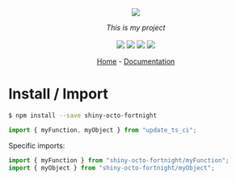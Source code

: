 <p align="center">
    <img src="https://user-images.githubusercontent.com/6702424/80216211-00ef5280-863e-11ea-81de-59f3a3d4b8e4.png">  
</p>
<p align="center">
    <i>This is my project</i>
    <br>
    <br>
    <img src="https://github.com/garronej/shiny-octo-fortnight/workflows/ci/badge.svg?branch=main">
    <img src="https://img.shields.io/bundlephobia/minzip/shiny-octo-fortnight">
    <img src="https://img.shields.io/npm/dw/shiny-octo-fortnight">
    <img src="https://img.shields.io/npm/l/shiny-octo-fortnight">
</p>
<p align="center">
  <a href="https://github.com/garronej/shiny-octo-fortnight">Home</a>
  -
  <a href="https://github.com/garronej/shiny-octo-fortnight">Documentation</a>
</p>

# Install / Import

```bash
$ npm install --save shiny-octo-fortnight
```

```typescript
import { myFunction, myObject } from "update_ts_ci";
```

Specific imports:

```typescript
import { myFunction } from "shiny-octo-fortnight/myFunction";
import { myObject } from "shiny-octo-fortnight/myObject";
```
